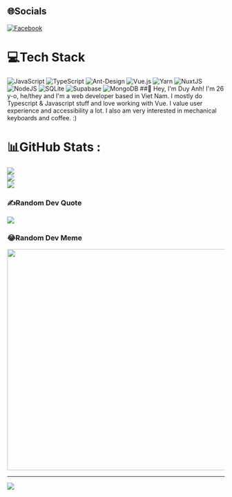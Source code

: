 
## 🌐Socials
[![Facebook](https://img.shields.io/badge/Facebook-%231877F2.svg?logo=Facebook&logoColor=white)](https://facebook.com//profile.php?id=100025184890184) 

# 💻Tech Stack
![JavaScript](https://img.shields.io/badge/javascript-%23323330.svg?style=for-the-badge&logo=javascript&logoColor=%23F7DF1E) ![TypeScript](https://img.shields.io/badge/typescript-%23007ACC.svg?style=for-the-badge&logo=typescript&logoColor=white) ![Ant-Design](https://img.shields.io/badge/-AntDesign-%230170FE?style=for-the-badge&logo=ant-design&logoColor=white) ![Vue.js](https://img.shields.io/badge/vuejs-%2335495e.svg?style=for-the-badge&logo=vuedotjs&logoColor=%234FC08D) ![Yarn](https://img.shields.io/badge/yarn-%232C8EBB.svg?style=for-the-badge&logo=yarn&logoColor=white) ![NuxtJS](https://img.shields.io/badge/Nuxt-black?style=for-the-badge&logo=nuxt.js&logoColor=white) ![NodeJS](https://img.shields.io/badge/node.js-6DA55F?style=for-the-badge&logo=node.js&logoColor=white) ![SQLite](https://img.shields.io/badge/sqlite-%2307405e.svg?style=for-the-badge&logo=sqlite&logoColor=white) 	![Supabase](https://img.shields.io/badge/Supabase-3ECF8E?style=for-the-badge&logo=supabase&logoColor=white) ![MongoDB](https://img.shields.io/badge/MongoDB-%234ea94b.svg?style=for-the-badge&logo=mongodb&logoColor=white)
##👋 Hey, I'm Duy Anh!
I'm 26 y-o, he/they and I'm a web developer based in Viet Nam.
I mostly do Typescript & Javascript stuff and love working with Vue.
I value user experience and accessibility a lot.
I also am very interested in mechanical keyboards and coffee. :)
# 📊GitHub Stats :
![](https://github-readme-stats.vercel.app/api?username=duyanh120032&theme=vue&hide_border=false&include_all_commits=false&count_private=false)<br/>
![](https://github-readme-streak-stats.herokuapp.com/?user=duyanh120032&theme=vue&hide_border=false)<br/>
![](https://github-readme-stats.vercel.app/api/top-langs/?username=antfu&theme=vue&hide_border=false&include_all_commits=false&count_private=false&layout=compact)

### ✍️Random Dev Quote
![](https://quotes-github-readme.vercel.app/api?type=horizontal&theme=light)

### 😂Random Dev Meme
<img src="https://random-memer.herokuapp.com/" width="512px"/>

---
[![](https://visitcount.itsvg.in/api?id=duyanh120032&icon=0&color=0)](https://visitcount.itsvg.in)
